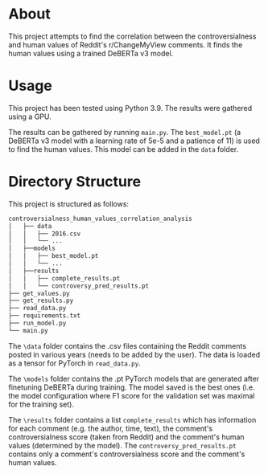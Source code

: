 # About
This project attempts to find the correlation between the controversialness and human values of Reddit's r/ChangeMyView comments. It finds the human values using a trained DeBERTa v3 model.

# Usage
This project has been tested using Python 3.9. The results were gathered using a GPU. 

The results can be gathered by running `main.py`. The `best_model.pt` (a DeBERTa v3 model with a learning rate of 5e-5 and a patience of 11) is used to find the human values. This model can be added in the `data` folder.

# Directory Structure

This project is structured as follows:
```bash
controversialness_human_values_correlation_analysis
│   ├── data
│   │   ├── 2016.csv
│   │   └── ...
│   ├──models
│   │   ├── best_model.pt
│   │   └── ...
│   ├──results
│   │   ├── complete_results.pt
│   │   └── controversy_pred_results.pt
├── get_values.py
├── get_results.py
├── read_data.py
├── requirements.txt
├── run_model.py
└── main.py
```

The `\data` folder contains the .csv files containing the Reddit comments posted in various years (needs to be added by the user). The data is loaded as a tensor for PyTorch in `read_data.py`.

The `\models` folder contains the .pt PyTorch models that are generated after finetuning DeBERTa during training. The model saved is the best ones (i.e. the model configuration where F1 score for the validation set was maximal for the training set).

The `\results` folder contains a list `complete_results` which has information for each comment (e.g. the author, time, text), the comment's controversialness score (taken from Reddit) and the comment's human values (determined by the model). The `controversy_pred_results.pt` contains only a comment's controversialness score and the comment's human values. 


